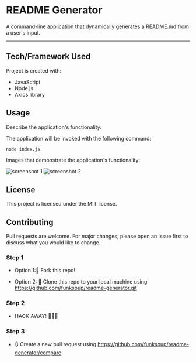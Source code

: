 
# README Generator

A command-line application that dynamically generates a README.md from a user's input. 

------

## Tech/Framework Used

Project is created with:

* JavaScript
* Node.js
* Axios library


## Usage

Describe the application's functionality:

The application will be invoked with the following command:
```
node index.js
```

Images that demonstrate the application's functionality:

![screenshot 1](./Assets/image/screen_1.png)
![screenshot 2](./Assets/image/screen_2.png)


## License

This project is licensed under the MIT license.


## Contributing

Pull requests are welcome. For major changes, please open an issue first to discuss what you would like to change.


### Step 1

* Option 1:🍴 Fork this repo!

* Option 2: 👯 Clone this repo to your local machine using https://github.com/funksoup/readme-generator.git

### Step 2

* HACK AWAY! 🔨🔨🔨

### Step 3

* 🔃 Create a new pull request using https://github.com/funksoup/readme-generator/compare


